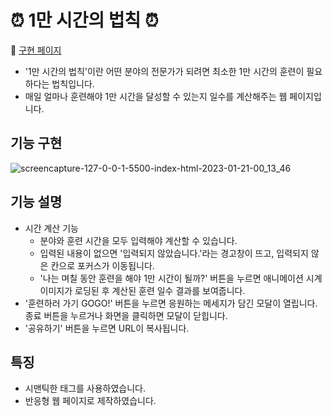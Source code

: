 # ⏰ 1만 시간의 법칙 ⏰
🔗 [구현 페이지](https://konveloper.github.io/10000-Hour_Rule/index.html) <br>
* '1만 시간의 법칙'이란 어떤 분야의 전문가가 되려면 최소한 1만 시간의 훈련이 필요하다는 법칙입니다.
* 매일 얼마나 훈련해야 1만 시간을 달성할 수 있는지 일수를 계산해주는 웹 페이지입니다.
## 기능 구현
![screencapture-127-0-0-1-5500-index-html-2023-01-21-00_13_46](https://user-images.githubusercontent.com/109451148/213733131-477fa0cf-5516-4e37-bac1-fa2f303285c3.png)
## 기능 설명
* 시간 계산 기능
  * 분야와 훈련 시간을 모두 입력해야 계산할 수 있습니다. 
  * 입력된 내용이 없으면 '입력되지 않았습니다.'라는 경고창이 뜨고, 입력되지 않은 칸으로 포커스가 이동됩니다.
  * '나는 며칠 동안 훈련을 해야 1만 시간이 될까?' 버튼을 누르면 애니메이션 시계 이미지가 로딩된 후 계산된 훈련 일수 결과를 보여줍니다.
* '훈련하러 가기 GOGO!' 버튼을 누르면 응원하는 메세지가 담긴 모달이 열립니다. 종료 버튼을 누르거나 화면을 클릭하면 모달이 닫힙니다.
* '공유하기' 버튼을 누르면 URL이 복사됩니다.
## 특징
* 시맨틱한 태그를 사용하였습니다.
* 반응형 웹 페이지로 제작하였습니다.

